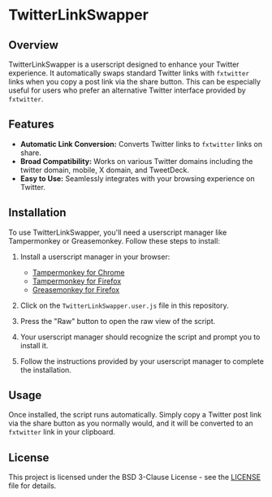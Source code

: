 # TwitterLinkSwapper

## Overview

TwitterLinkSwapper is a userscript designed to enhance your Twitter experience. It automatically swaps standard Twitter links with `fxtwitter` links when you copy a post link via the share button. This can be especially useful for users who prefer an alternative Twitter interface provided by `fxtwitter`.

## Features

- **Automatic Link Conversion:** Converts Twitter links to `fxtwitter` links on share.
- **Broad Compatibility:** Works on various Twitter domains including the twitter domain, mobile, X domain, and TweetDeck.
- **Easy to Use:** Seamlessly integrates with your browsing experience on Twitter.

## Installation

To use TwitterLinkSwapper, you'll need a userscript manager like Tampermonkey or Greasemonkey. Follow these steps to install:

1. Install a userscript manager in your browser:

   - [Tampermonkey for Chrome](https://tampermonkey.net/)
   - [Tampermonkey for Firefox](https://addons.mozilla.org/en-US/firefox/addon/tampermonkey/)
   - [Greasemonkey for Firefox](https://addons.mozilla.org/en-US/firefox/addon/greasemonkey/)

2. Click on the `TwitterLinkSwapper.user.js` file in this repository.
3. Press the "Raw" button to open the raw view of the script.
4. Your userscript manager should recognize the script and prompt you to install it.
5. Follow the instructions provided by your userscript manager to complete the installation.

## Usage

Once installed, the script runs automatically. Simply copy a Twitter post link via the share button as you normally would, and it will be converted to an `fxtwitter` link in your clipboard.

## License

This project is licensed under the BSD 3-Clause License - see the [LICENSE](LICENSE) file for details.
